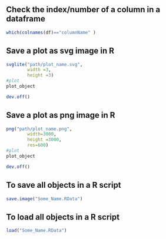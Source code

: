 ## Check the index/number of a column in a dataframe

```R
which(colnames(df)=="columnName" )
```
## Save a plot as svg image in R
```R
svglite("path/plot_name.svg",
        width =3,
        height =3)
#plot
plot_object

dev.off()
```
## Save a plot as png image in R

```R
png("path/plot_name.png",
        width=3000,
        height =3000,
        res=600)
#plot
plot_object

dev.off()
```

## To save all objects in a R script

```R
save.image("Some_Name.RData")
```

## To load all objects in a R script
```R
load("Some_Name.RData")
```


